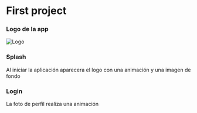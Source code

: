 # First project

### Logo de la app

![Logo](logo.png)

### Splash

Al iniciar la aplicación aparecera el logo con una animación y una imagen de fondo



### Login

La foto de perfil realiza una animación 

